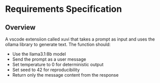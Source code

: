 # Requirements Specification

## Overview

A vscode extensiion called xuvi that takes a prompt as input and uses the ollama library to generate text. The function should:

- Use the llama3.1:8b model
- Send the prompt as a user message
- Set temperature to 0 for deterministic output
- Set seed to 42 for reproducibility
- Return only the message content from the response
